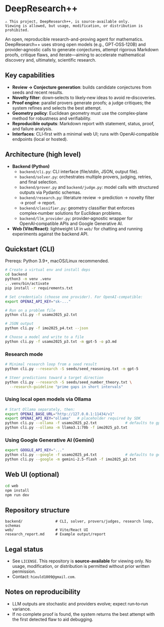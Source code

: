 # DeepResearch++

```
⚠️ This project, DeepResearch++, is source-available only.
Viewing is allowed, but usage, modification, or distribution is prohibited.
```

An open, reproducible research-and-proving agent for mathematics. DeepResearch++ uses strong open models (e.g., GPT‑OSS‑120B) and provider‑agnostic calls to generate conjectures, attempt rigorous Markdown proofs, critique flaws, and iterate—aiming to accelerate mathematical discovery and, ultimately, scientific research.

## Key capabilities
- **Review → Conjecture generation**: builds candidate conjectures from seeds and recent results.
- **Novelty filter**: down‑selects to likely‑new ideas to avoid re‑discoveries.
- **Proof engine**: parallel provers generate proofs; a judge critiques; the system refines and selects the best attempt.
- **Geometry policy**: Euclidean geometry must use the complex‑plane method for robustness and verifiability.
- **Reproducible outputs**: Markdown report with statement, status, proof, and failure analysis.
- **Interfaces**: CLI‑first with a minimal web UI; runs with OpenAI‑compatible endpoints (local or hosted).

## Architecture (high level)
- **Backend (Python)**
  - `backend/cli.py`: CLI interface (file/stdin, JSON, output file).
  - `backend/solver.py`: orchestrates multiple provers, judging, retries, and final selection.
  - `backend/prover.py` and `backend/judge.py`: model calls with structured outputs via Pydantic schemas.
  - `backend/research.py`: literature review → prediction → novelty filter → proof → report.
  - `backend/classifier.py`: geometry classifier that enforces complex‑number solutions for Euclidean problems.
  - `backend/llm_provider.py`: provider‑agnostic wrapper for OpenAI‑compatible APIs and Google Generative AI.
- **Web (Vite/React)**: lightweight UI in `web/` for chatting and running experiments against the backend API.

## Quickstart (CLI)

Prereqs: Python 3.9+, macOS/Linux recommended.

```bash
# Create a virtual env and install deps
cd backend
python3 -m venv .venv
. .venv/bin/activate
pip install -r requirements.txt

# Set credentials (choose one provider). For OpenAI-compatible:
export OPENAI_API_KEY="sk-..."

# Run on a problem file
python cli.py -f usamo2025_p2.txt

# JSON output
python cli.py -f imo2025_p4.txt --json

# Choose a model and write to a file
python cli.py -f usamo2025_p3.txt -m gpt-5 -o p3.md
```

### Research mode
```bash
# Minimal research loop from a seed result
python cli.py --research -S seeds/seed_reasoning.txt -m gpt-5

# Steer predictions toward a target direction
python cli.py --research -S seeds/seed_number_theory.txt \
  --research-guideline "prime gaps in short intervals"
```

### Using local open models via Ollama
```bash
# Start Ollama separately, then:
export OPENAI_BASE_URL="http://127.0.0.1:11434/v1"
export OPENAI_API_KEY="ollama"   # placeholder required by SDK
python cli.py --ollama -f usamo2025_p2.txt             # defaults to gpt-oss:20b
python cli.py --ollama -m llama3.1:70b -f imo2025_p3.txt
```

### Using Google Generative AI (Gemini)
```bash
export GOOGLE_API_KEY="..."
python cli.py --google -f usamo2025_p4.txt             # defaults to gemini-2.5-pro
python cli.py --google -m gemini-2.5-flash -f imo2025_p2.txt
```

## Web UI (optional)
```bash
cd web
npm install
npm run dev
```

## Repository structure
```
backend/               # CLI, solver, provers/judges, research loop, schemas
web/                   # Vite/React UI
research_report.md     # Example output/report
```

## Legal status
- See `LICENSE`. This repository is **source‑available** for viewing only. No usage, modification, or distribution is permitted without prior written permission.
- Contact: `hieuld1009@gmail.com`.

## Notes on reproducibility
- LLM outputs are stochastic and providers evolve; expect run‑to‑run variance.
- If no complete proof is found, the system returns the best attempt with the first detected flaw to aid debugging.
